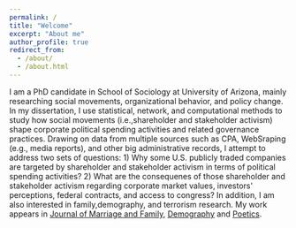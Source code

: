 ```yaml
---
permalink: /
title: "Welcome"
excerpt: "About me"
author_profile: true
redirect_from:
  - /about/
  - /about.html
---
```

I am a PhD candidate in School of Sociology at University of Arizona, mainly researching social movements, organizational behavior, and policy change. In my dissertation, I use statistical, network, and computational methods to study how social movements (i.e.,shareholder and stakeholder activism) shape corporate political spending activities and related governance practices. Drawing on data from multiple sources such as CPA, WebSraping (e.g., media reports), and other big administrative records, I attempt to address two sets of questions: 1) Why some U.S. publicly traded companies are targeted by shareholder and stakeholder activism in terms of political spending activities? 2) What are the consequenes of those shareholder and stakeholder activism regarding corporate market values, investors' perceptions, federal contracts, and access to congress? In addition, I am also interested in family,demography, and terrorism research. My work appears in [Journal of Marriage and Family](http://onlinelibrary.wiley.com/doi/10.1111/jomf.12419/full), [Demography](https://doi.org/10.1007/s13524-017-0632-9) and [Poetics](https://doi.org/10.1016/j.poetic.2018.05.001).
